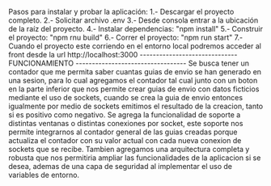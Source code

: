 Pasos para instalar y probar la aplicación:
1.- Descargar el proyecto completo.
2.- Solicitar archivo .env 
3.- Desde consola entrar a la ubicación de la raíz del proyecto.
4.- Instalar dependencias: "npm install"
5.- Construir el proyecto: "npm rnu build"
6.- Correr el proyecto: "npm run start"
7.- Cuando el proyecto este corriendo en el entorno local podremos acceder al front desde la url http://localhost:3000
------------------------------ FUNCIONAMIENTO ----------------------------------
Se busca tener un contador que me permita saber cuantas guias de envio se han generado en una sesion, 
para lo cual agregamos el contador tal cual junto con un boton en la parte inferior que nos permite 
crear guias de envio con datos ficticios mediante el uso de sockets, cuando se crea la guia de envio 
entonces igualmente por medio de sockets emitimos el resultado de la creacion, tanto si es positivo como 
negativo. 
Se agrega la funcionalidad de soporte a distintas ventanas o distintas conexiones por socket, este soporte
nos permite integrarnos al contador general de las guias creadas porque actualiza el contador con su valor actual
con cada nueva conexion de sockets que se recibe.
Tambien agregamos una arquitectura completa y robusta que nos permitiria ampliar las funcionalidades de la aplicacion
si se desea, ademas de una capa de seguridad al implementar el uso de variables de entorno.
